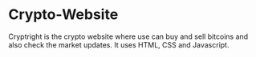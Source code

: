 # Crypto-Website
Cryptright is the crypto website where use can buy and sell bitcoins and also check the market updates. It uses HTML, CSS and Javascript.
